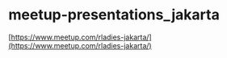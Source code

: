 # meetup-presentations_jakarta

[https://www.meetup.com/rladies-jakarta/](https://www.meetup.com/rladies-jakarta/)
